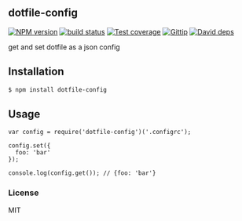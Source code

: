 dotfile-config
---------------

[![NPM version][npm-image]][npm-url]
[![build status][travis-image]][travis-url]
[![Test coverage][coveralls-image]][coveralls-url]
[![Gittip][gittip-image]][gittip-url]
[![David deps][david-image]][david-url]

[npm-image]: https://img.shields.io/npm/v/dotfile-config.svg?style=flat
[npm-url]: https://npmjs.org/package/dotfile-config
[travis-image]: https://img.shields.io/travis/node-modules/dotfile-config.svg?style=flat
[travis-url]: https://travis-ci.org/node-modules/dotfile-config
[coveralls-image]: https://img.shields.io/coveralls/node-modules/dotfile-config.svg?style=flat
[coveralls-url]: https://coveralls.io/r/node-modules/dotfile-config?branch=master
[gittip-image]: https://img.shields.io/gittip/dead-horse.svg?style=flat
[gittip-url]: https://www.gittip.com/dead-horse/
[david-image]: https://img.shields.io/david/node-modules/dotfile-config.svg?style=flat
[david-url]: https://david-dm.org/node-modules/dotfile-config

get and set dotfile as a json config

## Installation

```bash
$ npm install dotfile-config
```

## Usage

```
var config = require('dotfile-config')('.configrc');

config.set({
  foo: 'bar'
});

console.log(config.get()); // {foo: 'bar'}
```

### License

MIT

